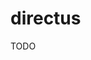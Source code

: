 # directus

<!--
https://github.com/beevelop/TSHITS/blob/f353374de23cc334d7e108c2a6005e8c2582cc49/services/directus/docker-compose.yml
-->

TODO

